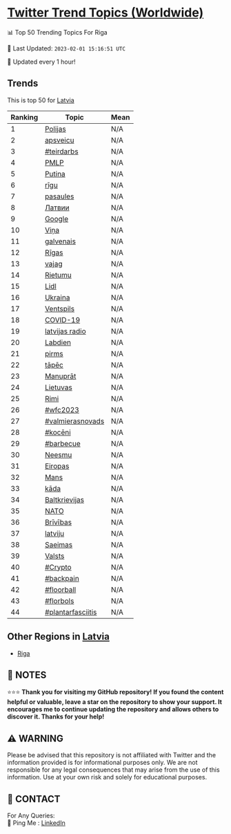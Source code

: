 [Twitter Trend Topics (Worldwide)](https://github.com/ErcinDedeoglu/Twitter-Trend-Topics)
==========


📊 Top 50 Trending Topics For Riga

📆 Last Updated: `2023-02-01 15:16:51 UTC`

🔧 Updated every 1 hour!


## Trends

This is top 50 for [Latvia](</Latvia>)

| Ranking | Topic | Mean |
| ------- | ------------ | ------------ |
| 1 | [Polijas](http://twitter.com/search?q=Polijas) | N/A |
| 2 | [apsveicu](http://twitter.com/search?q=apsveicu) | N/A |
| 3 | [#teirdarbs](http://twitter.com/search?q=%23teirdarbs) | N/A |
| 4 | [PMLP](http://twitter.com/search?q=PMLP) | N/A |
| 5 | [Putina](http://twitter.com/search?q=Putina) | N/A |
| 6 | [rīgu](http://twitter.com/search?q=r%c4%abgu) | N/A |
| 7 | [pasaules](http://twitter.com/search?q=pasaules) | N/A |
| 8 | [Латвии](http://twitter.com/search?q=%d0%9b%d0%b0%d1%82%d0%b2%d0%b8%d0%b8) | N/A |
| 9 | [Google](http://twitter.com/search?q=Google) | N/A |
| 10 | [Viņa](http://twitter.com/search?q=Vi%c5%86a) | N/A |
| 11 | [galvenais](http://twitter.com/search?q=galvenais) | N/A |
| 12 | [Rīgas](http://twitter.com/search?q=R%c4%abgas) | N/A |
| 13 | [vajag](http://twitter.com/search?q=vajag) | N/A |
| 14 | [Rietumu](http://twitter.com/search?q=Rietumu) | N/A |
| 15 | [Lidl](http://twitter.com/search?q=Lidl) | N/A |
| 16 | [Ukraina](http://twitter.com/search?q=Ukraina) | N/A |
| 17 | [Ventspils](http://twitter.com/search?q=Ventspils) | N/A |
| 18 | [COVID-19](http://twitter.com/search?q=COVID-19) | N/A |
| 19 | [latvijas radio](http://twitter.com/search?q=latvijas+radio) | N/A |
| 20 | [Labdien](http://twitter.com/search?q=Labdien) | N/A |
| 21 | [pirms](http://twitter.com/search?q=pirms) | N/A |
| 22 | [tāpēc](http://twitter.com/search?q=t%c4%81p%c4%93c) | N/A |
| 23 | [Manuprāt](http://twitter.com/search?q=Manupr%c4%81t) | N/A |
| 24 | [Lietuvas](http://twitter.com/search?q=Lietuvas) | N/A |
| 25 | [Rimi](http://twitter.com/search?q=Rimi) | N/A |
| 26 | [#wfc2023](http://twitter.com/search?q=%23wfc2023) | N/A |
| 27 | [#valmierasnovads](http://twitter.com/search?q=%23valmierasnovads) | N/A |
| 28 | [#kocēni](http://twitter.com/search?q=%23koc%c4%93ni) | N/A |
| 29 | [#barbecue](http://twitter.com/search?q=%23barbecue) | N/A |
| 30 | [Neesmu](http://twitter.com/search?q=Neesmu) | N/A |
| 31 | [Eiropas](http://twitter.com/search?q=Eiropas) | N/A |
| 32 | [Mans](http://twitter.com/search?q=Mans) | N/A |
| 33 | [kāda](http://twitter.com/search?q=k%c4%81da) | N/A |
| 34 | [Baltkrievijas](http://twitter.com/search?q=Baltkrievijas) | N/A |
| 35 | [NATO](http://twitter.com/search?q=NATO) | N/A |
| 36 | [Brīvības](http://twitter.com/search?q=Br%c4%abv%c4%abbas) | N/A |
| 37 | [latviju](http://twitter.com/search?q=latviju) | N/A |
| 38 | [Saeimas](http://twitter.com/search?q=Saeimas) | N/A |
| 39 | [Valsts](http://twitter.com/search?q=Valsts) | N/A |
| 40 | [#Crypto](http://twitter.com/search?q=%23Crypto) | N/A |
| 41 | [#backpain](http://twitter.com/search?q=%23backpain) | N/A |
| 42 | [#floorball](http://twitter.com/search?q=%23floorball) | N/A |
| 43 | [#florbols](http://twitter.com/search?q=%23florbols) | N/A |
| 44 | [#plantarfasciitis](http://twitter.com/search?q=%23plantarfasciitis) | N/A |



## Other Regions in [Latvia](</Latvia>)

* [Riga](</Latvia/Riga.md>)



## 📝 NOTES

⭐⭐⭐ **Thank you for visiting my GitHub repository! If you found the content helpful or valuable, leave a star on the repository to show your support. It encourages me to continue updating the repository and allows others to discover it. Thanks for your help!**


## ⚠️ WARNING

Please be advised that this repository is not affiliated with Twitter and the information provided is for informational purposes only. We are not responsible for any legal consequences that may arise from the use of this information. Use at your own risk and solely for educational purposes.


## 📨 CONTACT

 For Any Queries:  
            🏓 Ping Me : [LinkedIn](https://www.linkedin.com/in/ercindedeoglu/)
